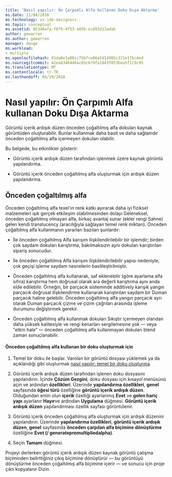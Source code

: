 ```yaml
---
title: 'Nasıl yapılır: Ön Çarpımlı Alfa kullanan Doku Dışa Aktarma'
ms.date: 11/04/2016
ms.technology: vs-ide-designers
ms.topic: conceptual
ms.assetid: 05348afa-f079-4f53-a05b-ecd91d13adab
author: gewarren
ms.author: gewarren
manager: douge
ms.workload:
- multiple
ms.openlocfilehash: 91da0e1a08cc75bfce86a5d14985c371e17bcded
ms.sourcegitcommit: 42ea834b446ac65c679fa1043f853bea5f1c9c95
ms.translationtype: MT
ms.contentlocale: tr-TR
ms.lasthandoff: 04/19/2018
---
```

# <a name="how-to-export-a-texture-that-has-premultiplied-alpha"></a>Nasıl yapılır: Ön Çarpımlı Alfa kullanan Doku Dışa Aktarma
Görüntü içerik ardışık düzen önceden çoğaltılmış alfa dokuları kaynak görüntüden oluşturabilir. Bunlar kullanmak daha basit ve daha sağlamdır önceden çoğaltılmış alfa içermeyen dokuları olabilir.

 Bu belgede, bu etkinlikler gösterir:

-   Görüntü içerik ardışık düzen tarafından işlenmek üzere kaynak görüntü yapılandırma.

-   Görüntü içerik önceden çoğaltılmış alfa oluşturmak için ardışık düzen yapılandırma.

## <a name="premultiplied-alpha"></a>Önceden çoğaltılmış alfa
 Önceden çoğaltılmış alfa texel'ın renk katkı ayırarak daha iyi fiziksel malzemeleri ışık gerçek etkileşim olabilmesinden dolayı Geleneksel, önceden çoğaltılmış olmayan alfa, birkaç avantaj sunar (ekler rengi Sahne) gelen kendi translucency (aracılığıyla sağlayan temel renk miktarı). Önceden çoğaltılmış alfa kullanmanın yararları bazıları şunlardır:

-   İle önceden çoğaltılmış Alfa karışım ilişkilendirilebilir bir işlemdir; birden çok saydam dokuları karıştırma, bakılmaksızın aynı dokuları karıştırılan sipariş sonucudur.

-   İle önceden çoğaltılmış Alfa karışım ilişkilendirilebilir yapısı nedeniyle, çok geçişi işleme saydam nesnelerin basitleştirilmiştir.

-   Önceden çoğaltılmış alfa kullanarak, saf eklenebilir (göre ayarlama alfa sıfıra) karıştırma hem doğrusal olarak ara değerli karıştırma aynı anda elde edilebilir. Örneğin, bir parçacık sisteminde additively karışık yangın parçacık doğrusal ilişkilendirme kullanarak karıştırılan saydam bir Duman parçacık haline gelebilir. Önceden çoğaltılmış alfa yangın parçacık ayrı olarak Duman parçacık çizme ve çizim çağrıları arasında işleme durumunu değiştirmek gerekir.

-   Önceden çoğaltılmış alfa kullanmak dokuları Sıkıştır içermeyen olandan daha yüksek kalitesiyle ve rengi kenarları sergilemesine yok — veya "etkin hale" — önceden çoğaltılmış alfa kullanmayan dokuları blend zaman sonuçlanabilir.

#### <a name="to-create-a-texture-that-uses-premultiplied-alpha"></a>Önceden çoğaltılmış alfa kullanan bir doku oluşturmak için

1.  Temel bir doku ile başlar. Varolan bir görüntü dosyası yüklemek ya da açıklandığı gibi oluşturmak [nasıl yapılır: temel bir doku oluşturma](../designers/how-to-create-a-basic-texture.md).

2.  Görüntü içerik ardışık düzen tarafından işlenen doku dosyasını yapılandırın. İçinde **Çözüm Gezgini**, doku dosyası için kısayol menüsünü açın ve ardından **özellikleri**. Üzerinde **yapılandırma özellikleri**, **genel** sayfasında **öğesi türü** özelliğine **görüntü içerik ardışık düzen**. Olduğundan emin olun **içerik** özelliği ayarlanmış **Evet** ve **gelen hariç yapı** ayarlanır **Hayır**ve ardından  **Uygulama** düğmesi. **Görüntü içerik ardışık düzen** yapılandırması özellik sayfası görüntülenir.

3.  Görüntü içerik önceden çoğaltılmış alfa oluşturmak için ardışık düzenini yapılandırın. Üzerinde **yapılandırma özellikleri**, **görüntü içerik ardışık düzen**, **genel** sayfasında **önceden çarpılan alfa biçimine dönüştürme** özelliğine **Evet (/ generatepremultipliedalpha)**.

4.  Seçin **Tamam** düğmesi.

 Projeyi derlerken görüntü içerik ardışık düzen kaynak görüntü çalışma biçiminden belirttiğiniz çıkış biçimine dönüştürür — bu görüntüyü dönüştürme önceden çoğaltılmış alfa biçimine içerir — ve sonucu için proje çıktı kopyalanır Dizin.